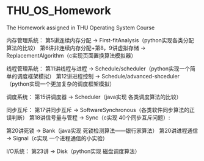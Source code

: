 # THU_OS_Homework
The Homework assigned in THU Operating System Course

内存管理系统：
第5讲连续内存分配 -> First-fitAnalysis（python实现各类分配算法的比较）
第6讲非连续内存分配+第8，9讲虚拟存储 -> ReplacementAlgorithm（c实现页面置换算法模拟器）

线程管理系统：
第11讲线程与进程 -> Schedule/scheduler（python实现一个简单的调度框架模拟）
第12讲进程控制 -> Schedule/advanced-shceduler（python实现一个更加复杂的调度框架模拟）

调度系统：
第15讲调度器 -> Scheduler（java实现 各类调度算法的比较）

同步互斥：
第17讲同步互斥 -> SoftwareSynchronous（各类软件同步算法的正误判断）
第18讲信号量与管程 -> Sync（c实现 40个同步互斥问题）:
    
第20讲死锁 -> Bank（java实现 死锁检测算法——银行家算法）
第20讲进程通信 -> Signal（c实现 一个进程通信的小实验）

I/O系统：
第23讲 -> Disk（python实现 磁盘调度算法）
